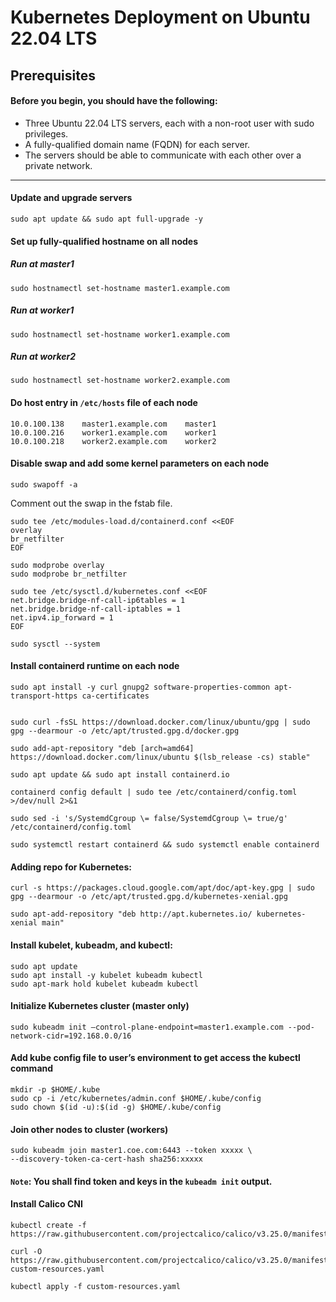 # Kubernetes Deployment on Ubuntu 22.04 LTS
## Prerequisites
#### Before you begin, you should have the following:

- Three Ubuntu 22.04 LTS servers, each with a non-root user with sudo privileges.
- A fully-qualified domain name (FQDN) for each server.
- The servers should be able to communicate with each other over a private network.
---
#### Update and upgrade servers

```
sudo apt update && sudo apt full-upgrade -y
```
#### Set up fully-qualified hostname on all nodes

##### Run at master1
```
sudo hostnamectl set-hostname master1.example.com
```

##### Run at worker1
```
sudo hostnamectl set-hostname worker1.example.com
```

##### Run at worker2
```
sudo hostnamectl set-hostname worker2.example.com
```

####  Do host entry in `/etc/hosts` file of each node
```
10.0.100.138    master1.example.com    master1   
10.0.100.216    worker1.example.com    worker1
10.0.100.218    worker2.example.com    worker2
```

#### Disable swap and add some kernel parameters on each node
```
sudo swapoff -a
```
Comment out the swap in the fstab file.

```
sudo tee /etc/modules-load.d/containerd.conf <<EOF
overlay
br_netfilter
EOF
```

```
sudo modprobe overlay
sudo modprobe br_netfilter
```

```
sudo tee /etc/sysctl.d/kubernetes.conf <<EOF
net.bridge.bridge-nf-call-ip6tables = 1
net.bridge.bridge-nf-call-iptables = 1
net.ipv4.ip_forward = 1
EOF
```
```
sudo sysctl --system
```

#### Install containerd runtime on each node

```
sudo apt install -y curl gnupg2 software-properties-common apt-transport-https ca-certificates
```
```

sudo curl -fsSL https://download.docker.com/linux/ubuntu/gpg | sudo gpg --dearmour -o /etc/apt/trusted.gpg.d/docker.gpg
```
```
sudo add-apt-repository "deb [arch=amd64] https://download.docker.com/linux/ubuntu $(lsb_release -cs) stable"
```
```
sudo apt update && sudo apt install containerd.io
```
```
containerd config default | sudo tee /etc/containerd/config.toml >/dev/null 2>&1
```
```
sudo sed -i 's/SystemdCgroup \= false/SystemdCgroup \= true/g' /etc/containerd/config.toml
```
```
sudo systemctl restart containerd && sudo systemctl enable containerd
```

#### Adding repo for Kubernetes:
```
curl -s https://packages.cloud.google.com/apt/doc/apt-key.gpg | sudo gpg --dearmour -o /etc/apt/trusted.gpg.d/kubernetes-xenial.gpg
```
```
sudo apt-add-repository "deb http://apt.kubernetes.io/ kubernetes-xenial main"
```

#### Install kubelet, kubeadm, and kubectl:

```
sudo apt update
sudo apt install -y kubelet kubeadm kubectl
sudo apt-mark hold kubelet kubeadm kubectl
```
#### Initialize Kubernetes cluster (master only)
```
sudo kubeadm init –control-plane-endpoint=master1.example.com --pod-network-cidr=192.168.0.0/16
```

#### Add kube config file to user’s environment to get access the kubectl command
```
mkdir -p $HOME/.kube
sudo cp -i /etc/kubernetes/admin.conf $HOME/.kube/config
sudo chown $(id -u):$(id -g) $HOME/.kube/config
```

#### Join other nodes to cluster (workers)
```
sudo kubeadm join master1.coe.com:6443 --token xxxxx \
--discovery-token-ca-cert-hash sha256:xxxxx
```
#### `Note`: You shall find token and keys in the `kubeadm init` output.

#### Install Calico CNI
```
kubectl create -f 
https://raw.githubusercontent.com/projectcalico/calico/v3.25.0/manifests/tigeraoperator.yaml
```
```
curl -O https://raw.githubusercontent.com/projectcalico/calico/v3.25.0/manifests/
custom-resources.yaml
```
```
kubectl apply -f custom-resources.yaml
```
